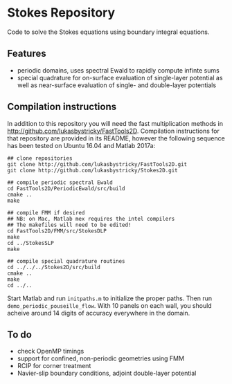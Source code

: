 # Stokes Repository

Code to solve the Stokes equations using boundary integral equations.

## Features
* periodic domains, uses spectral Ewald to rapidly compute infinte sums
* special quadrature for on-surface evaluation of single-layer potential as well as near-surface evaluation of single- and double-layer potentials

## Compilation instructions

In addition to this repository you will need the fast multiplication methods in http://github.com/lukasbystricky/FastTools2D. Compilation instructions for that repository are provided in its README, however the following sequence has been tested on Ubuntu 16.04 and Matlab 2017a:

	## clone repositories
	git clone http://github.com/lukasbystricky/FastTools2D.git
	git clone http://github.com/lukasbystricky/Stokes2D.git

	## compile periodic spectral Ewald
	cd FastTools2D/PeriodicEwald/src/build
	cmake ..
	make

	## compile FMM if desired
	## NB: on Mac, Matlab mex requires the intel compilers
	## The makefiles will need to be edited!
	cd FastTools2D/FMM/src/StokesDLP
	make
	cd ../StokesSLP
	make

	## compile special quadrature routines
	cd ../../../Stokes2D/src/build
	cmake ..
	make
	cd ../..


Start Matlab and run `initpaths.m` to initialize the proper paths. Then run `demo_periodic_pouseille_flow`. With 10 panels on each wall, you should acheive around 14 digits of accuracy everywhere in the domain.  

## To do

* check OpenMP timings
* support for confined, non-periodic geometries using FMM
* RCIP for corner treatment
* Navier-slip boundary conditions, adjoint double-layer potential
